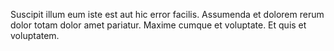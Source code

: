 Suscipit illum eum iste est aut hic error facilis.
Assumenda et dolorem rerum dolor totam dolor amet pariatur.
Maxime cumque et voluptate.
Et quis et voluptatem.
